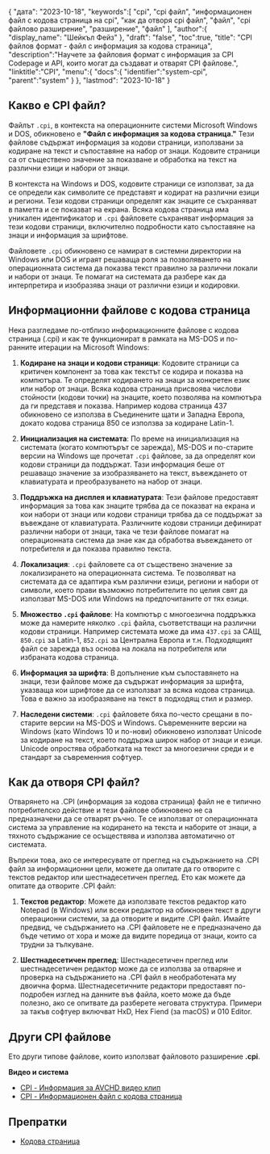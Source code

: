 {
"дата": "2023-10-18",
   "keywords":[
"cpi",
"cpi файл",
"информационен файл с кодова страница на cpi",
"как да отворя cpi файл",
"файл",
"cpi файлово разширение",
"разширение",
"файл"
],
   "author":{
"display_name": "Шейкъл Фейз"
},
"draft": "false",
"toc":true,
"title": "CPI файлов формат - файл с информация за кодова страница",
   "description":"Научете за файловия формат с информация за CPI Codepage и API, които могат да създават и отварят CPI файлове.",
   "linktitle":"CPI",
   "menu":{
      "docs":{
         "identifier":"system-cpi",
         "parent":"system"
}
},
"lastmod": "2023-10-18"
}

## Какво е CPI файл?

Файлът `.cpi`, в контекста на операционните системи Microsoft Windows и DOS, обикновено е **"Файл с информация за кодова страница."** Тези файлове съдържат информация за кодови страници, използвани за кодиране на текст и съпоставяне на набор от знаци. Кодовите страници са от съществено значение за показване и обработка на текст на различни езици и набори от знаци.

В контекста на Windows и DOS, кодовите страници се използват, за да се определи как символите се представят и кодират на различни езици и региони. Тези кодови страници определят как знаците се съхраняват в паметта и се показват на екрана. Всяка кодова страница има уникален идентификатор и `.cpi` файловете съхраняват информация за тези кодови страници, включително подробности като съпоставяне на знаци и информация за шрифтове.

Файловете `.cpi` обикновено се намират в системни директории на Windows или DOS и играят решаваща роля за позволяването на операционната система да показва текст правилно за различни локали и набори от знаци. Те помагат на системата да разбере как да интерпретира и изобразява знаци от различни езици и кодировки.

## Информационни файлове с кодова страница

Нека разгледаме по-отблизо информационните файлове с кодова страница (.cpi) и как те функционират в рамката на MS-DOS и по-ранните итерации на Microsoft Windows:

1. **Кодиране на знаци и кодови страници**: Кодовите страници са критичен компонент за това как текстът се кодира и показва на компютъра. Те определят кодирането на знаци за конкретен език или набор от знаци. Всяка кодова страница присвоява числови стойности (кодови точки) на знаците, което позволява на компютъра да ги представя и показва. Например кодова страница 437 обикновено се използва в Съединените щати и Западна Европа, докато кодова страница 850 се използва за кодиране Latin-1.
    







2. **Инициализация на системата**: По време на инициализация на системата (когато компютърът се зарежда), MS-DOS и по-старите версии на Windows ще прочетат `.cpi` файлове, за да определят кои кодови страници да поддържат. Тази информация беше от решаващо значение за изобразяването на текст, въвеждането от клавиатурата и преобразуването на набор от знаци.
    







3. **Поддръжка на дисплея и клавиатурата**: Тези файлове предоставят информация за това как знаците трябва да се показват на екрана и кои набори от знаци или кодови страници трябва да се поддържат за въвеждане от клавиатурата. Различните кодови страници дефинират различни набори от знаци, така че тези файлове помагат на операционната система да знае как да обработва въвеждането от потребителя и да показва правилно текста.
    







4. **Локализация**: `.cpi` файловете са от съществено значение за локализирането на операционната система. Те позволяват на системата да се адаптира към различни езици, региони и набори от символи, което прави възможно потребителите по целия свят да използват MS-DOS или Windows на предпочитаните от тях езици.
    







5. **Множество `.cpi` файлове**: На компютър с многоезична поддръжка може да намерите няколко `.cpi` файла, съответстващи на различни кодови страници. Например системата може да има `437.cpi` за САЩ, `850.cpi` за Latin-1, `852.cpi` за Централна Европа и т.н. Подходящият файл се зарежда въз основа на локала на потребителя или избраната кодова страница.
    







6. **Информация за шрифта**: В допълнение към съпоставянето на знаци, тези файлове може да съдържат информация за шрифта, указваща кои шрифтове да се използват за всяка кодова страница. Това е важно за изобразяване на текст в подходящ стил и размер.
    







7. **Наследени системи**: `.cpi` файловете бяха по-често срещани в по-старите версии на MS-DOS и Windows. Съвременните версии на Windows (като Windows 10 и по-нови) обикновено използват Unicode за кодиране на текст, което поддържа широк набор от знаци и езици. Unicode опростява обработката на текст за многоезични среди и е стандарт за съвременния софтуер.

## Как да отворя CPI файл?

Отварянето на .CPI (информация за кодова страница) файл не е типично потребителско действие и тези файлове обикновено не са предназначени да се отварят ръчно. Те се използват от операционната система за управление на кодирането на текста и наборите от знаци, а тяхното съдържание се осъществява и използва автоматично от системата.

Въпреки това, ако се интересувате от преглед на съдържанието на .CPI файл за информационни цели, можете да опитате да го отворите с текстов редактор или шестнадесетичен преглед. Ето как можете да опитате да отворите .CPI файл:

1. **Текстов редактор**: Можете да използвате текстов редактор като Notepad (в Windows) или всеки редактор на обикновен текст в други операционни системи, за да отворите и видите .CPI файл. Имайте предвид, че съдържанието на .CPI файловете не е предназначено да бъде четимо от хора и може да видите поредица от знаци, които са трудни за тълкуване.
    







2. **Шестнадесетичен преглед**: Шестнадесетичен преглед или шестнадесетичен редактор може да се използва за отваряне и проверка на съдържанието на .CPI файл в необработената му двоична форма. Шестнадесетичните редактори предоставят по-подробен изглед на данните във файла, което може да бъде полезно, ако се опитвате да разберете неговата структура. Примери за такъв софтуер включват HxD, Hex Fiend (за macOS) и 010 Editor.

## Други CPI файлове

Ето други типове файлове, които използват файловото разширение **.cpi**.

**Видео и система**
- [CPI - Информация за AVCHD видео клип](/bg/video/cpi/)
- [CPI - Информационен файл с кодова страница](/bg/system/cpi/)

## Препратки
* [Кодова страница](https://en.wikipedia.org/wiki/Code_page)

